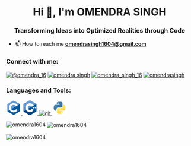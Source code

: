 <h1 align="center">Hi 👋, I'm OMENDRA SINGH</h1>
<h3 align="center">Transforming Ideas into Optimized Realities through Code</h3>

- 📫 How to reach me **omendrasingh1604@gmail.com**

<h3 align="left">Connect with me:</h3>
<p align="left">
<a href="https://twitter.com/@omendra_16" target="blank"><img align="center" src="https://raw.githubusercontent.com/rahuldkjain/github-profile-readme-generator/master/src/images/icons/Social/twitter.svg" alt="@omendra_16" height="30" width="40" /></a>
<a href="https://linkedin.com/in/omendra singh" target="blank"><img align="center" src="https://raw.githubusercontent.com/rahuldkjain/github-profile-readme-generator/master/src/images/icons/Social/linked-in-alt.svg" alt="omendra singh" height="30" width="40" /></a>
<a href="https://www.leetcode.com/omendra_singh_16" target="blank"><img align="center" src="https://raw.githubusercontent.com/rahuldkjain/github-profile-readme-generator/master/src/images/icons/Social/leet-code.svg" alt="omendra_singh_16" height="30" width="40" /></a>
<a href="https://auth.geeksforgeeks.org/user/omendrasingh" target="blank"><img align="center" src="https://raw.githubusercontent.com/rahuldkjain/github-profile-readme-generator/master/src/images/icons/Social/geeks-for-geeks.svg" alt="omendrasingh" height="30" width="40" /></a>
</p>

<h3 align="left">Languages and Tools:</h3>
<p align="left"> <a href="https://www.cprogramming.com/" target="_blank" rel="noreferrer"> <img src="https://raw.githubusercontent.com/devicons/devicon/master/icons/c/c-original.svg" alt="c" width="40" height="40"/> </a> <a href="https://www.w3schools.com/cpp/" target="_blank" rel="noreferrer"> <img src="https://raw.githubusercontent.com/devicons/devicon/master/icons/cplusplus/cplusplus-original.svg" alt="cplusplus" width="40" height="40"/> </a> <a href="https://git-scm.com/" target="_blank" rel="noreferrer"> <img src="https://www.vectorlogo.zone/logos/git-scm/git-scm-icon.svg" alt="git" width="40" height="40"/> </a> <a href="https://www.python.org" target="_blank" rel="noreferrer"> <img src="https://raw.githubusercontent.com/devicons/devicon/master/icons/python/python-original.svg" alt="python" width="40" height="40"/> </a> </p>

<p><img align="left" src="https://github-readme-stats.vercel.app/api/top-langs?username=omendra1604&show_icons=true&locale=en&layout=compact" alt="omendra1604" /></p>

<p>&nbsp;<img align="center" src="https://github-readme-stats.vercel.app/api?username=omendra1604&show_icons=true&locale=en" alt="omendra1604" /></p>

<p><img align="center" src="https://github-readme-streak-stats.herokuapp.com/?user=omendra1604&" alt="omendra1604" /></p>
